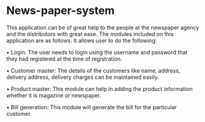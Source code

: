 # News-paper-system


This application can be of great help to the people at the newspaper agency and the distributors with great ease. The modules included on this application are as follows:
It allows user to do the following:

•	Login: The user needs to login using the username and password that they had registered at the time of registration.

•	Customer master: The details of the customers like name, address, delivery address, delivery charges can be maintained easily.

•	Product master: This module can help in adding the product information whether it is magazine or newspaper.

•	Bill generation: This module will generate the bill for the particular customer.
